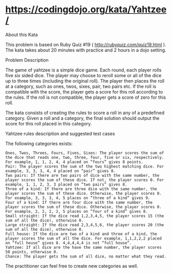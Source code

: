 # https://codingdojo.org/kata/Yahtzee/

About this Kata

This problem is based on Ruby Quiz #19 ( http://rubyquiz.com/quiz19.html ). The kata takes about 20 minutes with practice and 2 hours in a dojo setting.

Problem Description

The game of yahtzee is a simple dice game. Each round, each player rolls five six sided dice. The player may choose to reroll some or all of the dice up to three times (including the original roll). The player then places the roll at a category, such as ones, twos, sixes, pair, two pairs etc. If the roll is compatible with the score, the player gets a score for this roll according to the rules. If the roll is not compatible, the player gets a score of zero for this roll.

The kata consists of creating the rules to score a roll in any of a predefined category. Given a roll and a category, the final solution should output the score for this roll placed in this category.

Yahtzee rules description and suggested test cases

The following categories exists:

    Ones, Twos, Threes, Fours, Fives, Sixes: The player scores the sum of the dice that reads one, two, three, four, five or six, respectively. For example, 1, 1, 2, 4, 4 placed on “fours” gives 8 points.
    Pair: The player scores the sum of the two highest matching dice. For example, 3, 3, 3, 4, 4 placed on “pair” gives 8.
    Two pairs: If there are two pairs of dice with the same number, the player scores the sum of these dice. If not, the player scores 0. For example, 1, 1, 2, 3, 3 placed on “two pairs” gives 8.
    Three of a kind: If there are three dice with the same number, the player scores the sum of these dice. Otherwise, the player scores 0. For example, 3, 3, 3, 4, 5 places on “three of a kind” gives 9.
    Four of a kind: If there are four dice with the same number, the player scores the sum of these dice. Otherwise, the player scores 0. For example, 2, 2, 2, 2, 5 places on “four of a kind” gives 8.
    Small straight: If the dice read 1,2,3,4,5, the player scores 15 (the sum of all the dice), otherwise 0.
    Large straight: If the dice read 2,3,4,5,6, the player scores 20 (the sum of all the dice), otherwise 0.
    Full house: If the dice are two of a kind and three of a kind, the player scores the sum of all the dice. For example, 1,1,2,2,2 placed on “full house” gives 8. 4,4,4,4,4 is not “full house”.
    Yahtzee: If all dice are the have the same number, the player scores 50 points, otherwise 0.
    Chance: The player gets the sum of all dice, no matter what they read.

The practitioner can feel free to create new categories as well.

